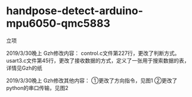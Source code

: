 ﻿# handpose-detect-arduino-mpu6050-qmc5883


立项

2019/3/30晚上 Gzh修改内容：
control.c文件第227行，更改了判断方式。
usart3.c文件第45行，更改了接收数据的方式，定义了一张用于搜索数据的表，详情见Gzh的纸

2019/3/30晚上 Gzh修改其他内容：
①更改了方向指令，见图1
②更改了python的串口传输，见图2